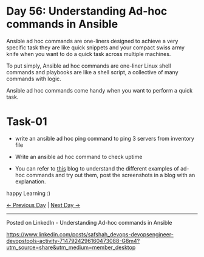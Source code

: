 # Day 56: Understanding Ad-hoc commands in Ansible

Ansible ad hoc commands are one-liners designed to achieve a very specific task they are like quick snippets and your compact swiss army knife when you want to do a quick task across multiple machines.

To put simply, Ansible ad hoc commands are one-liner Linux shell commands and playbooks are like a shell script, a collective of many commands with logic.

Ansible ad hoc commands come handy when you want to perform a quick task.

# Task-01

- write an ansible ad hoc ping command to ping 3 servers from inventory file
- Write an ansible ad hoc command to check uptime

- You can refer to [this](https://www.middlewareinventory.com/blog/ansible-ad-hoc-commands/) blog to understand the different examples of ad-hoc commands and try out them, post the screenshots in a blog with an explanation.

happy Learning :)

[← Previous Day](../day55/README.md) | [Next Day →](../day57/README.md)

--------------------------------------------------
Posted on LinkedIn - Understanding Ad-hoc commands in Ansible

https://www.linkedin.com/posts/safshah_devops-devopsengineer-devopstools-activity-7147924296160473088-G8m4?utm_source=share&utm_medium=member_desktop

